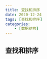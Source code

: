 ```yaml
---
title: 查找和排序
date: 2020-12-24
tags: [查找和排序]
categories: 
    - [数据结构]
---
```


<style>
.center {
width: auto;
display: table;
margin - left: auto;
margin - right: auto;
}
// 图片居中
img {
position: relative;
left: 50%;
transform: translateX(-50%);
}
</style>

## 查找和排序
